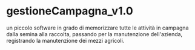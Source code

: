 # gestioneCampagna_v1.0
un piccolo software in grado di memorizzare tutte le attività in campagna dalla semina alla raccolta, passando per la manutenzione dell'azienda, registrando la manutenzione dei mezzi agricoli.
